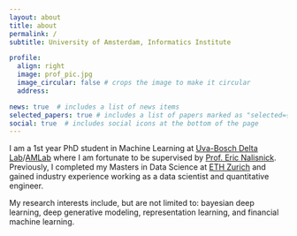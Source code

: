 ```yaml
---
layout: about
title: about
permalink: /
subtitle: University of Amsterdam, Informatics Institute

profile:
  align: right
  image: prof_pic.jpg
  image_circular: false # crops the image to make it circular
  address: 

news: true  # includes a list of news items
selected_papers: true # includes a list of papers marked as "selected={true}"
social: true  # includes social icons at the bottom of the page
---
```


I am a 1st year PhD student in Machine Learning at [Uva-Bosch Delta Lab](https://ivi.fnwi.uva.nl/uvaboschdeltalab/)/[AMLab](http://amlab.science.uva.nl/) where I am fortunate to be supervised by [Prof. Eric Nalisnick](https://enalisnick.github.io/). Previously, I completed my Masters in Data Science at [ETH Zurich](https://ethz.ch/en.html) and gained industry experience working as a data scientist and quantitative engineer.

My research interests include, but are not limited to: bayesian deep learning, deep generative modeling, representation learning, and financial machine learning.